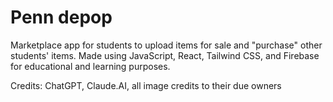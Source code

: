 # Penn depop

Marketplace app for students to upload items for sale and "purchase" other students' items. Made using JavaScript, React, Tailwind CSS, and Firebase for educational and learning purposes.

Credits: ChatGPT, Claude.AI, all image credits to their due owners
